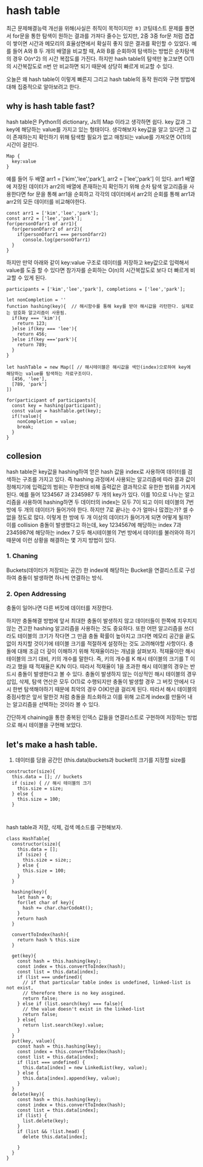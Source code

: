 # hash table
최근 문제해결능력 개선을 위해(사실은 취직이 목적이지만 ㅎ)
코팅테스트 문제를 풀면서 for문을 통한 탐색이 원하는 결과를 가져다 줄수는 있지만, 2중 3중 for문 처럼 겹겹이 쌓이면 시간과 메모리의 효율성면에서 확실히 좋지 않은 결과를 확인할 수 있었다. 
예를 들어 A와 B 두 개의 배열을 비교할 때, A와 B를 순회하여 탐색하는 방법은 순차탐색의 경우 O(n^2) 의 시간 복잡도를 가진다.
하지만 hash table의 탐색만 놓고보면 O(1)의 시간복잡도로 n번 만 비교하면 되기 때문에 상당히 빠르게 비교할 수 있다.

오늘은 왜 hash table이 이렇게 빠른지 그리고 hash table의 동작 원리와 구현 방법에 대해 집중적으로 알아보려고 한다.

## why is hash table fast?
hash table은 Python의 dictionary, Js의 Map 이라고 생각하면 쉽다. key 값과 그 key에 해당하는 value를 가지고 있는 형태이다.
생각해보자 key값을 알고 있다면 그 값이 존재하는지 확인하기 위해 탐색할 필요가 없고 매칭되는 value를 가져오면 O(1)의 시간이 걸린다.
```
Map {
  key:value
}
```
예를 들어 두 배열 arr1 = ['kim','lee','park'], arr2 = ['lee','park'] 이 있다.
arr1 배열에 저장된 데이터가 arr2의 배열에 존재하는지 확인하기 위해
순차 탐색 알고리즘을 사용한다면 for 문을 통해 arr1을 순회하고 각각의 데이터에서 arr2의 순회를 통해 arr1과 arr2의 모든 데이터를 비교해야한다.
```
const arr1 = ['kim','lee','park'];
const arr2 = ['lee','park'];
for(personOfarr1 of arr1){
  for(personOfarr2 of arr2){
    if(personOfarr1 === personOfarr2)
      console.log(personOfarr1)
  }
}
```
하지만 만약 아래와 같이 key:value 구조로 데이터를 저장하고 key값으로 입력해서 value를 도출 할 수 있다면 
참가자를 순회하는 O(n)의 시간복잡도로 보다 더 빠르게 비교할 수 있게 된다.
```
participants = ['kim','lee','park'], completions = ['lee','park'];

let nonCompletion = ''
function hashing(key){  // 해시함수를 통해 key를 받아 해시값을 리턴한다. 실제로는 암호화 알고리즘이 사용됨.
  if(key === 'kim'){
    return 123;
  }else if(key === 'lee'){
    return 456;
  }else if(key ==='park'){
    return 789;
  }
}

let hashTable = new Map([ // 해시테이블은 해시값을 색인(index)으로하여 key에 해당하는 value를 탐색하는 자료구조이다.
  [456, 'lee'],
  [789, 'park']
])

for(participant of participants){
  const key = hashing(participant);
  const value = hashTable.get(key);
  if(!value){
    nonCompletion = value;
    break;
  }
}
```
## collesion
hash table은 key값을 hashing하여 얻은 hash 값을 index로 사용하여 데이터를 검색하는 구조를 가지고 있다.
즉 hashing 과정에서 사용되는 알고리즘에 따라 결과 값이 정해지기에 입력값의 범위는 무한한대 비해 출력값은 결과적으로 유한한 범위를 가지게 된다. 예를 들어 1234567 과 2345987 두 개의 key가 있다. 이를 10으로 나누는 알고리즘을 사용하여 hashing하면 두 데이터의 index는 모두 7이 되고 이미 테이블의 7번 방에 두 개의 데이터가 들어가야 한다. 하지만 7로 끝나는 수가 얼마나 많겠는가? 셀 수 없을 정도로
많다. 이렇게 한 방에 두 개 이상의 데이터가 들어가게 되면 어떻게 될까? 이를 collision 충돌이 발생했다고 하는데, key 1234567에 해당하는 index 7과 2345987에 해당하는 index 7 모두 해시테이블의 7번 방에서 데이터를 불러와야 하기 때문에 이런 상황을 해결하는 몇 가지 방법이 있다.

### 1. Chaning
Buckets(데이터가 저장되는 공간) 한 index에 해당하는 Bucket을 연결리스트로 구성하여 충돌이 발생하면 하나씩 연결하는 방식.
### 2. Open Addressing
충돌이 일어나면 다른 버킷에 데이터를 저장한다.

하지만 충돌해결 방법에 앞서 최대한 충돌이 발생하지 않고 데이터들이 한쪽에 치우치지 않는 견고한 hashing 알고리즘을 사용하는 것도 중요하다. 또한 어떤 알고리즘을 쓰더라도 테이블의 크기가 작다면 그 만큼 충돌 확률이 높아지고 크다면 메모리 공간을 끝도없이 차지할 것이기에 테이블 크기를 적절하게 설정하는 것도 고려해야할 사항이다.
충돌에 대해 조금 더 깊이 이해하기 위해 적재율이라는 개념을 살펴보자. 적재율이란 해시 테이블의 크기 대비, 키의 개수를 말한다.
즉, 키의 개수를 K 해시 테이블의 크기를 T 이라고 했을 때 적재율은 K/N 이다. 따라서 적재율이 1을 초과한 해시 테이블의 경우는 반드시 충돌이 발생한다고 볼 수 있다.
충돌이 발생하지 않는 이상적인 해시 테이블의 경우 삽입, 삭제, 탐색 연산은 모두 O(1)로 수행되지만 충돌이 발생할 경우 그 버킷 안에서 다시 한번 탐색해야하기 때문에 최악의 경우 O(K)만큼 걸리게 된다. 따라서 해시 테이블의 중점사항은 앞서 말한것 처럼 충돌을 최소화하고 이를 위해 고르게 index를 만들어 내는 알고리즘을 선택하는 것이라 볼 수 있다.

간단하게 chaining을 통한 중복된 인덱스 값들을 연결리스트로 구현하여 저장하는 방법으로 해시 테이블을 구현해 보았다.
## let's make a hash table.
1. 데이터를 담을 공간인 (this.data)buckets과 bucket의 크기를 지정할 size를 

```
constructor(size){
  this.data = []; // buckets
  if (size) { // 해시 테이블의 크기
    this.size = size;
  } else {
    this.size = 100;
  }
  
  
```
hash table과 저장, 삭제, 검색 메소드를 구현해보자.
```
class HashTable{
  constructor(size){
    this.data = [];
    if (size) {
      this.size = size;;
    } else {
      this.size = 100;
    }
  }

  hashing(key){
    let hash = 0;
    for(let char of key){
      hash += char.charCodeAt();
    }
    return hash
  }

  convertToIndex(hash){
    return hash % this.size
  }

  get(key){
    const hash = this.hashing(key);
    const index = this.convertToIndex(hash);
    const list = this.data[index];
    if (list === undefined){
      // if that particular table index is undefined, linked-list is not exist,
      // therefore there is no key assgined.
      return false;
    } else if (list.search(key) === false){
      // the value doesn't exist in the linked-list
      return false;
    } else{
      return list.search(key).value;
    }
  }
  put(key, value){
    const hash = this.hashing(key);
    const index = this.convertToIndex(hash);
    const list = this.data[index];
    if (list === undefined) {
      this.data[index] = new LinkedList(key, value);
    } else {
      this.data[index].append(key, value);
    }
  }
  delete(key){
    const hash = this.hashing(key);
    const index = this.convertToIndex(hash);
    const list = this.data[index];
    if (list) {
      list.delete(key);
    }
    if (list && !list.head) {
      delete this.data[index];

    }
  }
}
```
